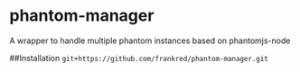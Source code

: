 # phantom-manager
A wrapper to handle multiple phantom instances based on phantomjs-node

##Installation
```git+https://github.com/frankred/phantom-manager.git```